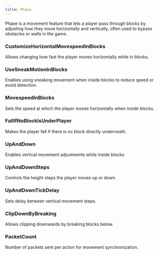 ```yaml
---
title: Phase
---
```

Phase is a movement feature that lets a player pass through blocks by adjusting how they move horizontally and vertically, often used to bypass obstacles or walls in the game.

### CustomizeHorizontalMovespeedInBlocks
Allows changing how fast the player moves horizontally while in blocks.

### UseSneakMotionInBlocks
Enables using sneaking movement when inside blocks to reduce speed or avoid detection.

### MovespeedInBlocks
Sets the speed at which the player moves horizontally when inside blocks.

### FallIfNoBlockIsUnderPlayer
Makes the player fall if there is no block directly underneath.

### UpAndDown
Enables vertical movement adjustments while inside blocks.

### UpAndDownSteps
Controls the height steps the player moves up or down.

### UpAndDownTickDelay
Sets delay between vertical movement steps.

### ClipDownByBreaking
Allows clipping downwards by breaking blocks below.

### PacketCount
Number of packets sent per action for movement synchronization.
